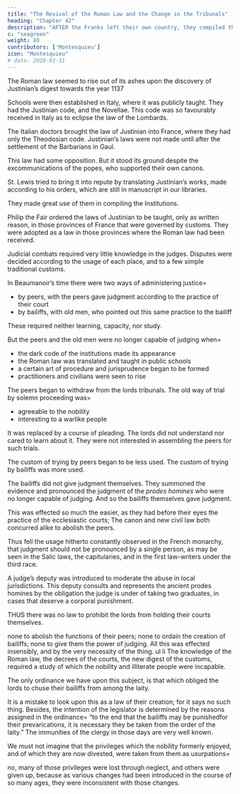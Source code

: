 ```yaml
---
title: "The Revival of the Roman Law and the Change in the Tribunals"
heading: "Chapter 42"
description: "AFTER the Franks left their own country, they compiled the Salic laws with the help of their own sages"
c: "seagreen"
weight: 88
contributors: ['Montesquieu']
icon: "Montesquieu"
# date: 2020-03-31
---
```



The Roman law seemed to rise out of its ashes upon the discovery of Justinian’s digest towards the year 1137

Schools were then established in Italy, where it was publicly taught. They had the Justinian code, and the Novellae. This code was so favourably received in Italy as to eclipse the law of the Lombards.

The Italian doctors brought the law of Justinian into France, where they had only the Theodosian code. Justinian’s laws were not made until after the settlement of the Barbarians in Gaul.

This law had some opposition. But it stood its ground despite the excommunications of the popes, who supported their own canons.

St. Lewis tried to bring it into repute by translating Justinian’s works, made according to his orders, which are still in manuscript in our libraries.

They made great use of them in compiling the Institutions.

Philip the Fair ordered the laws of Justinian to be taught, only as written reason, in those provinces of France that were governed by customs. They were adopted as a law in those provinces where the Roman law had been received.

Judicial combats required very little knowledge in the judges. Disputes were decided according to the usage of each place, and to a few simple traditional customs.

In Beaumanoir’s time there were two ways of administering justice= 
- by peers, with the peers gave judgment according to the practice of their court
- by bailiffs, with old men, who pointed out this same practice to the bailiff

These required neither learning, capacity, nor study.

But the peers and the old men were no longer capable of judging when= 
- the dark code of the institutions made its appearance
- the Roman law was translated and taught in public schools
- a certain art of procedure and jurisprudence began to be formed
- practitioners and civilians were seen to rise

The peers began to withdraw from the lords tribunals. The old way of trial by solemn proceeding was= 
- agreeable to the nobility
- interesting to a warlike people

It was replaced by a course of pleading. The lords did not understand nor cared to learn about it. They were not interested in assembling the peers for such trials. 

The custom of trying by peers began to be less used. The custom of trying by bailiffs was more used. 

The bailiffs did not give judgment themselves. They summoned the evidence and pronounced the judgment of the *prodes homines* who were no longer capable of judging. And so the bailiffs themselves gave judgment.

This was effected so much the easier, as they had before their eyes the practice of the ecclesiastic courts; The canon and new civil law both concurred alike to abolish the peers.

Thus fell the usage hitherto constantly observed in the French monarchy, that judgment should not be pronounced by a single person, as may be seen in the Salic laws, the capitularies, and in the first law-writers under the third race.

A judge’s deputy was introduced to moderate the abuse in local jurisdictions. This deputy consults and represents the ancient prodes homines by the obligation the judge is under of taking two graduates, in cases that deserve a corporal punishment.

<!-- In fine, it is become of no manner of effect by the extreme facility of appeals. -->

THUS there was no law to prohibit the lords from holding their courts themselves.

none to abolish the functions of their peers; none to ordain the creation of bailiffs;
none to give them the power of judging. All this was effected insensibly, and by the very necessity of the thing. ul li The knowledge of the Roman law, the decrees of the courts, the new digest of the customs, required a study of which the nobility and illiterate people were incapable.

The only ordinance we have upon this subject, is that which obliged the lords to chuse their bailiffs from among the laity.

It is a mistake to look upon this as a law of their creation; for it says no such thing.
Besides, the intention of the legislator is determined by the reasons assigned in the ordinance= 
“to the end that the bailiffs may be punishedfor their prevarications, it is necessary they be taken from the order of the laity.”
The immunities of the clergy in those days are very well known.

We must not imagine that the privileges which the nobility formerly enjoyed, and of which they are now divested, were taken from them as usurpations= 

no, many of those privileges were lost through neglect, and others were given up, because as various changes had been introduced in the course of so many ages, they were inconsistent with those changes.
